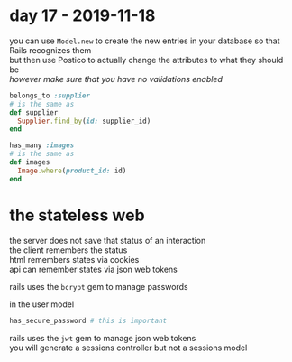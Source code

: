 # day 17 - 2019-11-18

you can use `Model.new` to create the new entries in your database so that Rails recognizes them  
but then use Postico to actually change the attributes to what they should be  
_however make sure that you have no validations enabled_

```ruby
belongs_to :supplier
# is the same as
def supplier
  Supplier.find_by(id: supplier_id)
end

has_many :images
# is the same as
def images
  Image.where(product_id: id)
end
```

# the stateless web

the server does not save that status of an interaction  
the client remembers the status  
html remembers states via cookies  
api can remember states via json web tokens

rails uses the `bcrypt` gem to manage passwords

in the user model

```ruby
has_secure_password # this is important
```

rails uses the `jwt` gem to manage json web tokens  
you will generate a sessions controller but not a sessions model
